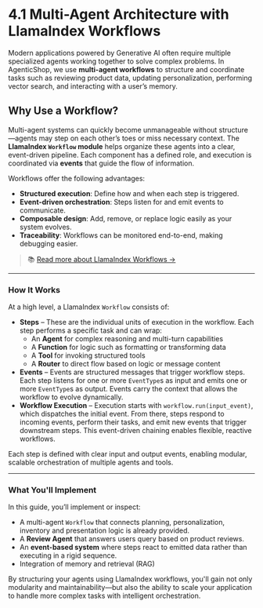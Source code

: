 # 4.1 Multi-Agent Architecture with LlamaIndex Workflows

Modern applications powered by Generative AI often require multiple specialized agents working together to solve complex problems. In AgenticShop, we use **multi-agent workflows** to structure and coordinate tasks such as reviewing product data, updating personalization, performing vector search, and interacting with a user’s memory.

## Why Use a Workflow?

Multi-agent systems can quickly become unmanageable without structure—agents may step on each other’s toes or miss necessary context. The **LlamaIndex `Workflow` module** helps organize these agents into a clear, event-driven pipeline. Each component has a defined role, and execution is coordinated via **events** that guide the flow of information.

Workflows offer the following advantages:

- **Structured execution**: Define how and when each step is triggered.
- **Event-driven orchestration**: Steps listen for and emit events to communicate.
- **Composable design**: Add, remove, or replace logic easily as your system evolves.
- **Traceability**: Workflows can be monitored end-to-end, making debugging easier.

> 📚 [Read more about LlamaIndex Workflows →](https://docs.llamaindex.ai/en/stable/module_guides/workflow/)

---

### How It Works

At a high level, a LlamaIndex `Workflow` consists of:

- **Steps** – These are the individual units of execution in the workflow. Each step performs a specific task and can wrap:
  - An **Agent** for complex reasoning and multi-turn capabilities
  - A **Function** for logic such as formatting or transforming data
  - A **Tool** for invoking structured tools
  - A **Router** to direct flow based on logic or message content
- **Events** – Events are structured messages that trigger workflow steps. Each step listens for one or more `EventType`s as input and emits one or more `EventType`s as output. Events carry the context that allows the workflow to evolve dynamically.
- **Workflow Execution** – Execution starts with `workflow.run(input_event)`, which dispatches the initial event. From there, steps respond to incoming events, perform their tasks, and emit new events that trigger downstream steps. This event-driven chaining enables flexible, reactive workflows.

Each step is defined with clear input and output events, enabling modular, scalable orchestration of multiple agents and tools.

---

### What You'll Implement

In this guide, you’ll implement or inspect:

- A multi-agent `Workflow` that connects planning, personalization, inventory and presentation logic is already provided.
- A **Review Agent** that answers users query based on product reviews.
- An **event-based system** where steps react to emitted data rather than executing in a rigid sequence.
- Integration of memory and retrieval (RAG)

By structuring your agents using LlamaIndex workflows, you'll gain not only modularity and maintainability—but also the ability to scale your application to handle more complex tasks with intelligent orchestration.
